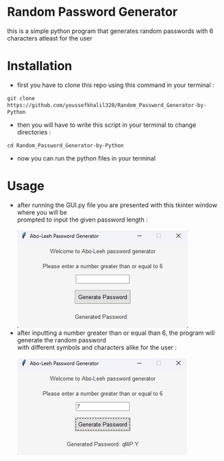 # Random Password Generator 
this is a simple python program that generates random passwords with 6 characters atleast for the user

# Installation 
- first you have to clone this repo using this command in your terminal :
```
git clone https://github.com/youssefkhalil320/Random_Password_Generator-by-Python
```
- then you will have to write this script in your terminal to change directories  :
```
cd Random_Password_Generator-by-Python
```
- now you can run the python files in your terminal

# Usage 
- after running the GUI.py file you are presented with this tkinter window where you will be <br> prompted to input the given password length :<br/>
<br>![alt text](image.png)<br/>
- after inputting a number greater than or equal than 6, the program will generate the random password <br>with different symbols and characters alike for the user :<br/>
<br>![alt text](image-1.png)<br/>

